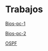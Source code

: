 # Trabajos
[Bios-pc-1](https://alejandrosanchezman.github.io/hardening/Bios-pc-1/index.html)

[Bios-pc-2](https://alejandrosanchezman.github.io/hardening/Bios-pc-2/index.html)


[OSPF](https://alejandrosanchezman.github.io/hardening/ospf/index.html)